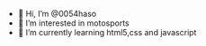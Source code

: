 - 👋 Hi, I’m @0054haso
- 👀 I’m interested in motosports
- 🌱 I’m currently learning html5,css and javascript
